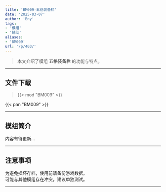 ```yaml
---
title: 'BM009-五格装备栏'
date: '2025-03-07'
author: 'Bny'
tags:
- '模组'
- '辅助'
aliases:
- 'BM009'
url: '/p/403/'
---
```


> 本文介绍了模组 **五格装备栏** 的功能与特点。

---

## 文件下载  

> {{< mod "BM009" >}}  

{{< pan "BM009" >}}  

---

## 模组简介

>  
内容有待更新...  

---

## 注意事项

>  
为避免损坏存档，使用前请备份游戏数据。  
可能与其他模组存在冲突，建议单独测试。  

---


